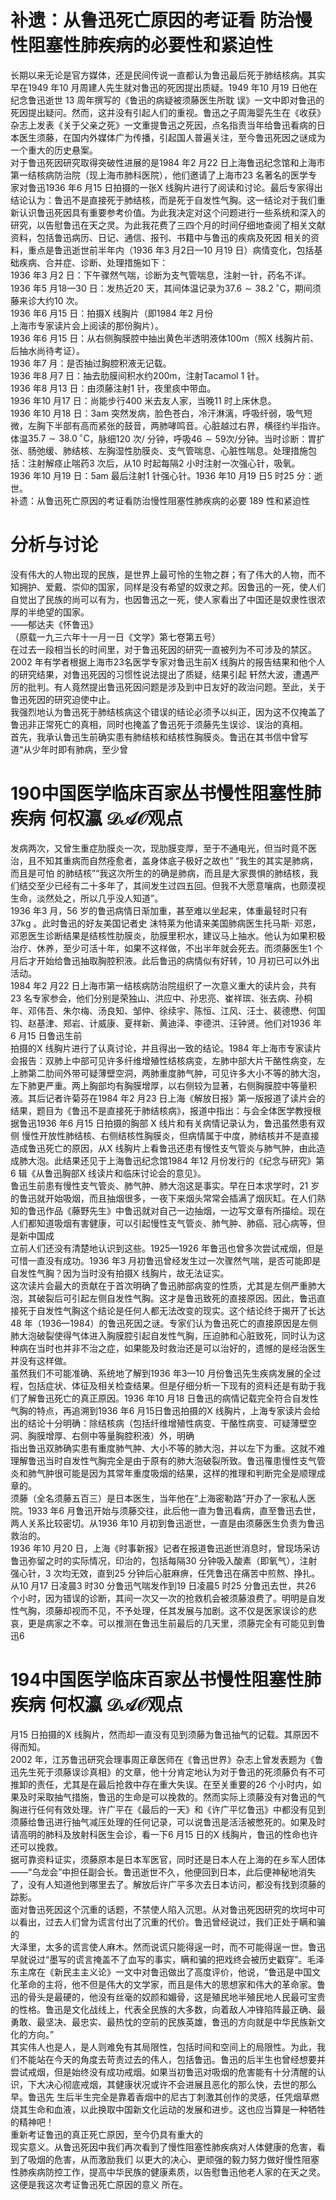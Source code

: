# 补遗：从鲁迅死亡原因的考证看 防治慢性阻塞性肺疾病的必要性和紧迫性  
长期以来无论是官方媒体，还是民间传说一直都认为鲁迅最后死于肺结核病。其实早在1949 年10 月周建人先生就对鲁迅的死因提出质疑。1949 年10 月19 日他在纪念鲁迅逝世 13  周年撰写的《鲁迅的病疑被须藤医生所耽 误》一文中即对鲁迅的死因提出疑问。然而，这并没有引起人们的重视。鲁迅之子周海婴先生在《收获》杂志上发表《关于父亲之死》一文重提鲁迅之死因，点名指责当年给鲁迅看病的日本医生须藤，在国内外媒体广为传播，引起国人普遍关注，至今鲁迅死因之谜成为一个重大的历史悬案。  
对于鲁迅死因研究取得突破性进展的是1984 年2 月22 日上海鲁迅纪念馆和上海市第一结核病防治院（现上海市肺科医院），他们邀请了上海市23 名著名的医学专家对鲁迅1936 年6 月15 日拍摄的一张X 线胸片进行了阅读和讨论。最后专家得出结论认为：鲁迅不是直接死于肺结核，而是死于自发性气胸。这一结论对于我们重新认识鲁迅死因具有重要参考价值。为此我决定对这个问题进行一些系统和深入的研究，以告慰鲁迅在天之灵。为此我花费了三四个月的时间仔细地查阅了相关文献资料，包括鲁迅病历、日记、通信、报刊、书籍中与鲁迅的疾病及死因 相关的资料，重点是鲁迅逝世前半年内（1936 年3 月2日—10 月19 日）病情变化，包括基础疾病、合并症、诊断、处理措施如下：  
1936 年3 月2 日：下午骤然气喘，诊断为支气管喘息，注射一针，药名不详。  
1936 年5 月18—30 日：发热近20 天，其间体温记录为$37.6\sim38.2\,^{\circ}\mathrm{C}$，期间须藤来诊大约10 次。  
1936 年6 月15 日：拍摄X 线胸片（即1984 年2 月份  
上海市专家读片会上阅读的那份胸片）。  
1936 年6 月15 日：从右侧胸膜腔中抽出黄色半透明液体$100\mathrm{{m}}$（照X 线胸片前、后抽水尚待考证）。  
1936 年7 月：是否抽过胸腔积液无记载。  
1936 年8 月7 日：抽去肋膜间积水约$200\mathrm{{m}}$，注射Tacamol 1 针。  
1936 年8 月13 日：由须藤注射1 针，夜里痰中带血。  
1936 年10 月17 日：尚能步行400 米去友人家，当晚11 时上床休息。  
1936 年10 月18 日：3am 突然发病，脸色苍白，冷汗淋漓，呼吸纤弱，吸气短微，左胸下半部有高而紧张的鼓音，两肺哮鸣音。心脏越过右界，横径约半指许。体温$35.7\sim38.0\,^{\circ}\mathrm{C}$，脉细120 次/ 分钟，呼吸$46\sim59$次/分钟。当时诊断：胃扩张、肠弛缓、肺结核、左胸湿性肋膜炎、支气管喘息、心脏性喘息。处理措施包括：注射解痉止喘药3 次后，从10 时起每隔2 小时注射一次强心针，吸氧。  
1936 年10 月19 日：5am 最后注射1 针强心针。1936 年10 月19 日5 时25 分：逝世。  
补遗：从鲁迅死亡原因的考证看防治慢性阻塞性肺疾病的必要 189 性和紧迫性  
# 分析与讨论  
没有伟大的人物出现的民族，是世界上最可怜的生物之群；有了伟大的人物，而不知拥护、爱戴、崇仰的国家，同样是没有希望的奴隶之邦。因鲁迅的一死，使人们自觉出了民族的尚可以有为，也因鲁迅之一死，使人家看出了中国还是奴隶性很浓厚的半绝望的国家。  
——郁达夫《怀鲁迅》  
（原载一九三六年十一月一日《文学》第七卷第五号）  
在过去一段相当长的时间里，对于鲁迅死因的研究一直被列为不可涉及的禁区。2002 年有学者根据上海市23名医学专家对鲁迅生前X 线胸片的报告结果和他个人的研究结果，对鲁迅死因的习惯性说法提出了质疑，结果引起 轩然大波，遭遇严厉的批判。有人竟然提出鲁迅死因问题是涉及到中日友好的政治问题。至此，关于鲁迅死因的研究迫使中止。  
我强烈地认为鲁迅死于肺结核病这个错误的结论必须予以纠正，因为这不仅掩盖了鲁迅非正常死亡的真相，同时也掩盖了鲁迅死于须藤先生误诊、误治的真相。  
首先，我承认鲁迅生前确实患有肺结核和结核性胸膜炎。鲁迅在其书信中曾写道“从少年时即有肺病，至少曾  
# 190中国医学临床百家丛书慢性阻塞性肺疾病 何权瀛 $\mathcal{D A O}$观点  
发病两次，又曾生重症肋膜炎一次，现肋膜变厚，至于不通电光，但当时竟不医治，且不知其重病而自然痊愈者，盖身体底子极好之故也” “我生的其实是肺病，而且是可怕 的肺结核”“我这次所生的的确是肺病，而且是大家畏惧的肺结核，我们结交至少已经有二十多年了，其间发生过四五回。但我不大愿意嚷病，也颇漠视生命，淡然处之，所以几乎没人知道”。  
1936 年3 月，56 岁的鲁迅病情日渐加重，甚至难以坐起来，体重最轻时只有 $37\mathrm{kg}$ 。此时鲁迅的好友美国记者史 沫特莱为他请来美国肺病医生托马斯· 邓恩，邓恩医生诊断结果是结核性肋膜炎，肋膜里积水，建议马上抽水。他认为如果积极治疗、休养，至少可活十年，如果不这样做，不出半年就会死去。而须藤医生1 个月后才开始给鲁迅抽取胸腔积液。此后鲁迅的病情似有好转，10 月初已可以外出活动。  
1984 年2 月22 日上海市第一结核病防治院组织了一次意义重大的读片会，共有23 名专家参会，他们分别是荣独山、洪应中、孙忠亮、崔祥瑸、张去病、孙桐年、邓伟吾、朱尔梅、汤良知、邹仲、徐续宇、陈恒、江风、汪士、裴德懋、何国钧、赵基津、郑岩、计威康、夏祥新、黄迪泽、李德洪、汪钟贤。他们对1936 年6 月15 日鲁迅生前  
拍摄的X 线胸片进行了认真讨论，并且得出一致的结论。1984 年上海市专家读片会报告：双肺上中部可见许多纤维增殖性结核病变，左肺中部大片干酪性病变，左上肺第二肋间外带可疑薄壁空洞，两肺重度肺气肿，可见许多大小不等的肺大泡，左下肺更严重。两上胸部均有胸膜增厚，以右侧较为显著，右侧胸膜腔中等量积液。其后记者许菊芬在1984 年2 月23 日上海《解放日报》第一版报道了读片会的结果，题目为《鲁迅不是直接死于肺结核病》，报道中指出：与会全体医学教授根据鲁迅1936 年6 月15 日拍摄的胸部 X  线片和有关病情记录认为，鲁迅虽然患有双侧 慢性开放性肺结核、右侧结核性胸膜炎，但病情属于中度，肺结核并不是直接造成鲁迅死亡的原因，从X 线胸片上看鲁迅还患有慢性支气管炎与肺气肿，由此造成肺大泡。此结果还见于上海鲁迅纪念馆1984 年12 月份发行的《纪念与研究》第6 辑《从鲁迅胸部X 线读片和临床讨论会的意见》。  
鲁迅生前患有慢性支气管炎、肺气肿、肺大泡这是事实。早在日本求学时，21 岁的鲁迅就开始吸烟，而且抽烟很多，一夜下来烟头常常会插满了烟灰缸。在人们熟知的鲁迅作品《藤野先生》中鲁迅就对自己一边抽烟，一边写文章有所描绘。现在人们都知道吸烟有害健康，可以引起慢性支气管炎、肺气肿、肺癌、冠心病等，但是新中国成  
立前人们还没有清楚地认识到这些。1925—1926 年鲁迅也曾多次尝试戒烟，但是可惜一直没有成功。1936 年3 月初鲁迅曾经发生过一次骤然气喘，是否可能即是自发性气胸？因为当时没有拍摄X 线胸片，故无法证实。  
这次读片会最大的贡献在于首次明确了鲁迅肺部病变的性质，尤其是左侧严重肺大泡，其破裂后可引起左侧自发性气胸。这才是鲁迅致死的直接原因。因此，鲁迅直接死于自发性气胸这个结论是任何人都无法改变的现实。这个结论终于揭开了长达48 年（1936—1984）的鲁迅死因之谜。专家们认为鲁迅死亡的直接原因是左侧肺大泡破裂使得气体进入胸膜腔引起自发性气胸，压迫肺和心脏致死，同时认为这种病在当时也并非不治之症，如果能及时救治还是可以治好的，遗憾的是经治医生并没有这样做。  
虽然我们不可能准确、系统地了解到1936 年3—10 月份鲁迅先生疾病发展的全过程，包括症状、体征及相关检查结果。但是仔细分析一下现有的资料还是有助于我们了解鲁迅死亡的真正原因。1936 年10 月18 日鲁迅的病情记载完全符合自发性气胸的特点，再追溯到1936 年6 月15日鲁迅拍摄的X 线胸片，上海专家读片会给出的结论十分明确：除结核病（包括纤维增殖性病变、干酪性病变、可疑薄壁空洞、胸膜增厚、右侧中等量胸腔积液）外，明确  
指出鲁迅双肺确实患有重度肺气肿、大小不等的肺大泡，并以左下为重。这就不难理解鲁迅当时自发性气胸完全是由于原有的肺大泡破裂所致。鲁迅罹患慢性支气管炎和肺气肿很可能是因为其常年重度吸烟的结果，这样的推理和判断完全是顺理成章的。  
须藤（全名须藤五百三）是日本医生，当年他在“上海密勒路”开办了一家私人医院。1933 年6 月鲁迅开始与须藤交往，此后他一直为鲁迅看病，直至鲁迅去世，两人关系比较密切。从1936 年10 月初到鲁迅逝世，一直是由须藤医生负责为鲁迅救治的。  
1936 年10 月20 日，上海《时事新报》记者在报道鲁迅逝世消息时，曾现场采访鲁迅弥留之时的实际情况，印治的，包括每隔30 分钟吸入酸素（即氧气），注射强心针，3 次均无效，直到25 分钟后心脏麻痹，任凭鲁迅在痛苦中煎熬、挣扎。从10 月17 日凌晨3 时30 分鲁迅气喘发作到19 日凌晨5 时25 分鲁迅去世，共26 个小时，因为错误的诊断，其间一次又一次的抢救机会被须藤浪费了。明明是自发性气胸，须藤却视而不见，不予处理，任其发展与加剧。这不仅是医家误诊的悲哀，更是病家之不幸。可以推测在鲁迅生前最后的几天里，须藤完全有可能见到鲁迅6  
# 194中国医学临床百家丛书慢性阻塞性肺疾病 何权瀛 $\mathcal{D A O}$观点  
月15 日拍摄的X 线胸片，然而却一直没有见到须藤为鲁迅抽气的记载。其原因不得而知。  
2002 年，江苏鲁迅研究会理事周正章医师在《鲁迅世界》杂志上曾发表题为《鲁迅先生死于须藤误诊真相》的文章，他十分肯定地认为对于鲁迅的死须藤负有不可推卸的责任，尤其是在最后抢救中存在重大失误。在至关重要的26 个小时内，如果及时采取抽气措施，鲁迅的生命是可以挽救的。然而实际上须藤没有对鲁迅的气胸进行任何有效处理。许广平在《最后的一天》和《许广平忆鲁迅》中都没有见到须藤给鲁迅进行抽气减压处理的任何记录，可以说鲁迅是活活被憋死的。如果及时请高明的肺科及放射科医生会诊，看一下6 月15 日的X 线胸片，鲁迅的性命也许还可以挽救。  
据可靠资料证实，须藤原本是日本军医官，同时还是日本人在上海的在乡军人团体——“乌龙会”中担任副会长。鲁迅逝世不久，他便回到日本，此后便神秘地消失了，没有人知道他到哪里去了。解放后许广平多次去日本访问，都没有找到须藤的踪影。  
面对鲁迅死因这个沉重的话题，不禁使人陷入沉思。从对鲁迅死因研究的坎坷中可以看出，过去人们曾为谎言付出了沉重的代价。鲁迅曾经说过，我们正处于瞒和骗的  
大泽里，太多的谎言使人麻木。然而说谎只能得逞一时，而不可能得逞一世。鲁迅早就说过“墨写的谎言掩盖不了血写的事实，瞒和骗的把戏终会被历史戳穿”。毛泽东主席在《新民主主义论》一文中对鲁迅做出了高度评价，他说，“鲁迅是中国文化革命的主将，他不但是伟大的文学家，而且是伟大的思想家和伟大的革命家。鲁迅的骨头是最硬的，他没有丝毫的奴颜和媚骨，这是殖民地半殖民地人民最可宝贵的性格。鲁迅是文化战线上，代表全民族的大多数，向着敌人冲锋陷阵最正确、最勇敢、最坚决、最忠实、最热忱的空前的民族英雄，鲁迅的方向就是中华民族新文化的方向。”  
其实伟人也是人，是人则难免有其局限性，包括时间和空间上的局限性。为此，我们不能站在今天的角度去苛责过去的伟人，包括鲁迅。鲁迅的后半生也曾经想要并尝试戒烟，但是始终没有成功戒烟。如果当初鲁迅对吸烟的危害能有十分清醒的认识，下大决心彻底戒烟，其健康状况或许不会进展且恶化的那么快，去世的那么早。鲁迅先 生后半生完全是靠着香烟中的尼古丁刺激其创作的灵感，任凭烟草燃烧其生命和血液，以此换取中国新文化运动的发展和进步。这也应当算是一种牺牲的精神吧！  
重新考证鲁迅的真正死亡原因，至今仍具有重大的  
现实意义。从鲁迅死因中我们再次看到了慢性阻塞性肺疾病对人体健康的危害，看到了吸烟的危害，从而激励我们 以更大的决心、更顽强的毅力努力做好慢性阻塞性肺疾病防控工作，提高中华民族的健康素质，以告慰鲁迅他老人家的在天之灵。这便是我这次考证鲁迅死亡原因的意义 所在。  

